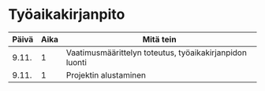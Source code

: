 # Työaikakirjanpito

Päivä | Aika | Mitä tein
----- | ---- | ------------
9.11. |   1  | Vaatimusmäärittelyn toteutus, työaikakirjanpidon luonti
9.11. |   1  | Projektin alustaminen

